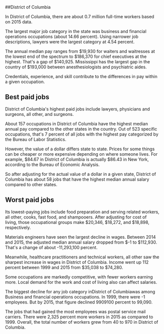 

##District of Columbia

In District of Columbia, there are about 0.7 million full-time workers based on 2015 data.

The largest major job category in the state was business and financial operations occupations (about 14.66 percent). Using narrower job descriptions, lawyers were the largest category at 4.54 percent.
               
The annual median pay ranges from $19,930 for waiters and waitresses at the lowest end of the spectrum to  $186,370 for chief executives at the highest. That's a gap of $140,925. Mississippi has the largest gap in the country of $193,000 between anesthesiologists and psychiatric aides.
          
Credentials, experience, and skill contribute to the differences in pay within a given occupation.

## Best paid jobs
District of Columbia's highest paid jobs include <span class='occ_title_em'>lawyers, physicians and surgeons, all other</span>, and <span class='occ_title_em'>surgeons</span>.
               
About 157 occupations in District of Columbia have the highest median annual pay compared to the other states in the country. Out of 523 specific occupations, that's 7 percent of all jobs with the highest pay categorized by the Bureau of Labor Statistics.
               
However, the value of a dollar differs state to state. Prices for some things can be cheaper or more expensive depending on where someone lives. For example, $84.67 in District of Columbia is actually $86.43 in New York, according to the Bureau of Economic Analysis.
               
So after adjusting for the actual value of a dollar in a given state, District of Columbia has about 58 jobs that have the highest median annual salary compared to other states.
               
## Worst paid jobs

Its lowest-paying jobs include <span class='occ_title_em'>food preparation and serving related workers, all other</span>, <span class='occ_title_em'>cooks, fast food</span>, and <span class='occ_title_em'>shampooers</span>. After adjusting for cost of living, those occupational groups make $20,346,  $18,272, and  $18,898, respectively.
               
<span class='occ_title_em'>Materials engineers</span> have seen the largest decline in wages. Between 2014 and 2015, the adjusted median annual salary dropped from $-1 to $112,930. That's a change of about -11,293,100 percent.
               
Meanwhile, <span class='occ_title_em'>healthcare practitioners and technical workers, all other</span> saw the sharpest increase in wages in District of Columbia. Income went up 112 percent between 1999 and 2015 from $35,038 to $74,280.

Some occupations are markedly competitive, with fewer workers earning more. Local demand for the work and cost of living also can affect salaries.

            
The biggest decline for any job category inDistrict of Columbiawas among <span class='occ_title_em'>Business and financial operations occupations</span>. In 1999, there were -1 employees. But by 2015, that figure declined 9909100 percent to 99,090. 
               
The jobs that had gained the most employees was postal service mail carriers. There were 2,325 percent more workers in 2015 as compared to 1999. Overall, the total number of workers grew from 40 to 970 in District of Columbia.
